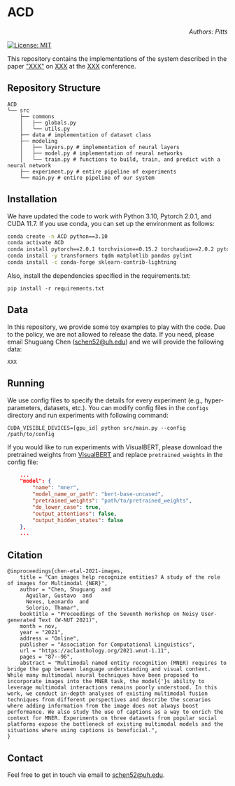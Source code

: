 # ACD
<p align="right"><i>Authors: Pitts</i></p> 

[![License: MIT](https://img.shields.io/badge/License-MIT-yellow.svg)](https://opensource.org/licenses/MIT) 

This repository contains the implementations of the system described in the paper ["XXX"]() on [XXX](http://noisy-text.github.io/2021/) at the [XXX](https://2021.emnlp.org) conference.

## Repository Structure
```
ACD
└── src
    ├── commons
    │   ├── globals.py
    │   └── utils.py
    ├── data # implementation of dataset class
    ├── modeling 
    │   ├── layers.py # implementation of neural layers
    │   ├── model.py # implementation of neural networks
    │   └── train.py # functions to build, train, and predict with a neural network
    ├── experiment.py # entire pipeline of experiments
    └── main.py # entire pipeline of our system

```

## Installation
We have updated the code to work with Python 3.10, Pytorch 2.0.1, and CUDA 11.7. If you use conda, you can set up the environment as follows:

```bash
conda create -n ACD python==3.10
conda activate ACD
conda install pytorch==2.0.1 torchvision==0.15.2 torchaudio==2.0.2 pytorch-cuda=11.7 -c pytorch -c nvidia
conda install -y transformers tqdm matplotlib pandas pylint
conda install -c conda-forge sklearn-contrib-lightning
```

Also, install the dependencies specified in the requirements.txt:
```
pip install -r requirements.txt
```

## Data
In this repository, we provide some toy examples to play with the code. Due to the policy, we are not allowed to release the data. If you need, please email Shuguang Chen ([schen52@uh.edu](schen52@uh.edu)) and we will provide the following data:

```
XXX
```


## Running

We use config files to specify the details for every experiment (e.g., hyper-parameters, datasets, etc.). You can modify config files in the `configs` directory and run experiments with following command:

```
CUDA_VISIBLE_DEVICES=[gpu_id] python src/main.py --config /path/to/config
```

If you would like to run experiments with VisualBERT, please download the pretrained weights from [VisualBERT](https://github.com/uclanlp/visualbert/tree/master/visualbert) and replace `pretrained_weights` in the config file:

```json
    ...
    "model": {
        "name": "mner",
        "model_name_or_path": "bert-base-uncased",
        "pretrained_weights": "path/to/pretrained_weights",
        "do_lower_case": true,
        "output_attentions": false,
        "output_hidden_states": false
    },
    ...
```

## Citation
```
@inproceedings{chen-etal-2021-images,
    title = "Can images help recognize entities? A study of the role of images for Multimodal {NER}",
    author = "Chen, Shuguang  and
      Aguilar, Gustavo  and
      Neves, Leonardo  and
      Solorio, Thamar",
    booktitle = "Proceedings of the Seventh Workshop on Noisy User-generated Text (W-NUT 2021)",
    month = nov,
    year = "2021",
    address = "Online",
    publisher = "Association for Computational Linguistics",
    url = "https://aclanthology.org/2021.wnut-1.11",
    pages = "87--96",
    abstract = "Multimodal named entity recognition (MNER) requires to bridge the gap between language understanding and visual context. While many multimodal neural techniques have been proposed to incorporate images into the MNER task, the model{'}s ability to leverage multimodal interactions remains poorly understood. In this work, we conduct in-depth analyses of existing multimodal fusion techniques from different perspectives and describe the scenarios where adding information from the image does not always boost performance. We also study the use of captions as a way to enrich the context for MNER. Experiments on three datasets from popular social platforms expose the bottleneck of existing multimodal models and the situations where using captions is beneficial.",
}
```

## Contact
Feel free to get in touch via email to schen52@uh.edu.
